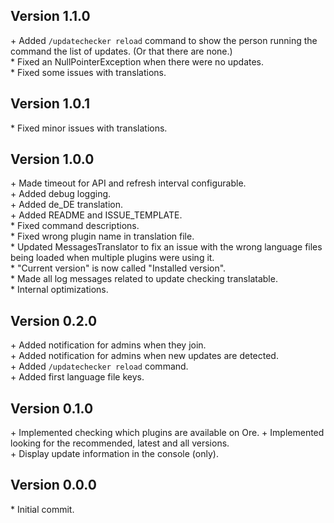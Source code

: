Version 1.1.0
-------------

\+ Added `/updatechecker reload` command to show the person running the command the list of updates. (Or that there are none.)  
\* Fixed an NullPointerException when there were no updates.  
\* Fixed some issues with translations.  


Version 1.0.1
-------------

\* Fixed minor issues with translations.  


Version 1.0.0
-------------

\+ Made timeout for API and refresh interval configurable.  
\+ Added debug logging.  
\+ Added de_DE translation.  
\+ Added README and ISSUE_TEMPLATE.  
\* Fixed command descriptions.  
\* Fixed wrong plugin name in translation file.  
\* Updated MessagesTranslator to fix an issue with the wrong language files being loaded when multiple plugins were using it.  
\* "Current version" is now called "Installed version".  
\* Made all log messages related to update checking translatable.  
\* Internal optimizations.  


Version 0.2.0
-------------

\+ Added notification for admins when they join.  
\+ Added notification for admins when new updates are detected.  
\+ Added `/updatechecker reload` command.  
\+ Added first language file keys.  


Version 0.1.0
-------------

\+ Implemented checking which plugins are available on Ore.
\+ Implemented looking for the recommended, latest and all versions.  
\+ Display update information in the console (only).  

Version 0.0.0
-------------

\* Initial commit.  
